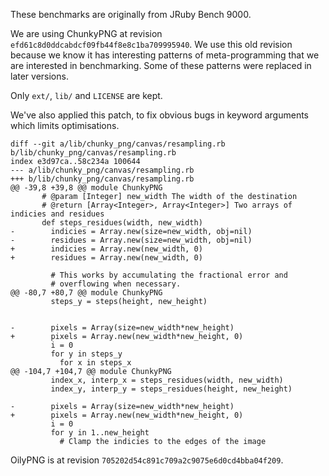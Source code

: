 These benchmarks are originally from JRuby Bench 9000.

We are using ChunkyPNG at revision `efd61c8d0ddcabdcf09fb44f8e8c1ba709995940`.
We use this old revision because we know it has interesting patterns of
meta-programming that we are interested in benchmarking. Some of these
patterns were replaced in later versions.

Only `ext/`, `lib/` and `LICENSE` are kept.

We've also applied this patch, to fix obvious bugs in keyword arguments which
limits optimisations.

```
diff --git a/lib/chunky_png/canvas/resampling.rb b/lib/chunky_png/canvas/resampling.rb
index e3d97ca..58c234a 100644
--- a/lib/chunky_png/canvas/resampling.rb
+++ b/lib/chunky_png/canvas/resampling.rb
@@ -39,8 +39,8 @@ module ChunkyPNG
       # @param [Integer] new_width The width of the destination
       # @return [Array<Integer>, Array<Integer>] Two arrays of indicies and residues
       def steps_residues(width, new_width)
-        indicies = Array.new(size=new_width, obj=nil)
-        residues = Array.new(size=new_width, obj=nil)
+        indicies = Array.new(new_width, 0)
+        residues = Array.new(new_width, 0)
         
         # This works by accumulating the fractional error and
         # overflowing when necessary.
@@ -80,7 +80,7 @@ module ChunkyPNG
         steps_y = steps(height, new_height)
 
 
-        pixels = Array(size=new_width*new_height)
+        pixels = Array.new(new_width*new_height, 0)
         i = 0
         for y in steps_y
           for x in steps_x
@@ -104,7 +104,7 @@ module ChunkyPNG
         index_x, interp_x = steps_residues(width, new_width)
         index_y, interp_y = steps_residues(height, new_height)
 
-        pixels = Array(size=new_width*new_height)
+        pixels = Array.new(new_width*new_height, 0)
         i = 0
         for y in 1..new_height
           # Clamp the indicies to the edges of the image

```

OilyPNG is at revision `705202d54c891c709a2c9075e6d0cd4bba04f209`.
